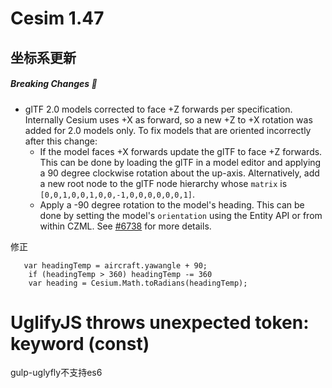 # Cesim 1.47
## 坐标系更新


##### Breaking Changes :mega:* glTF 2.0 models corrected to face +Z forwards per specification.  Internally Cesium uses +X as forward, so a new +Z to +X rotation was added for 2.0 models only. To fix models that are oriented incorrectly after this change:    * If the model faces +X forwards update the glTF to face +Z forwards. This can be done by loading the glTF in a model editor and applying a 90 degree clockwise rotation about the up-axis. Alternatively, add a new root node to the glTF node hierarchy whose `matrix` is `[0,0,1,0,0,1,0,0,-1,0,0,0,0,0,0,1]`.    * Apply a -90 degree rotation to the model's heading. This can be done by setting the model's `orientation` using the Entity API or from within CZML. See [#6738](https://github.com/AnalyticalGraphicsInc/cesium/pull/6738) for more details.

修正

```
   var headingTemp = aircraft.yawangle + 90;    if (headingTemp > 360) headingTemp -= 360    var heading = Cesium.Math.toRadians(headingTemp);
```


# UglifyJS throws unexpected token: keyword (const)
gulp-uglyfly不支持es6 